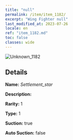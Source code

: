 ```yaml
---
title: "null"
permalink: /item/item_1182/
excerpt: "Wing Fighter null"
last_modified_at: 2023-07-26
locale: en
ref: "item_1182.md"
toc: false
classes: wide
---
```



 ![Unknown_1182](/images/item/Settlement_star_p.png)



## Details

 **Name:** *Settlement_star* 

 **Description:** 

 **Rarity:** 1 

 **Type:** 1 

 **Suction:** true 

 **Auto Suction:** false 


